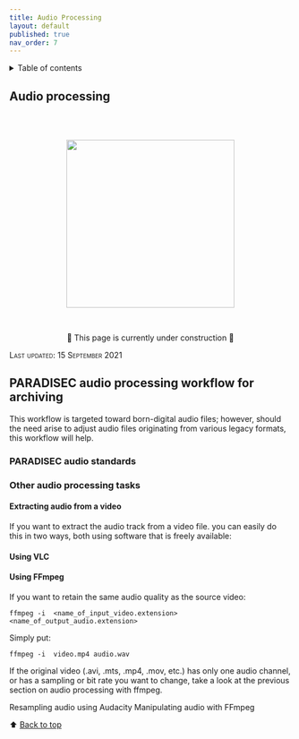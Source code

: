 ```yaml
---
title: Audio Processing
layout: default
published: true
nav_order: 7
---
```


<details closed markdown="block">
  <summary>
    Table of contents
  </summary>
  {: .text-delta }
1. TOC
{:toc}
</details>

<style>
H5{color:White !important;}
</style>

<style>
H6{color:White !important;}
</style>

## Audio processing
<br>

<br>
<p align="center">
  <img width="300" src="images/Revox_front.gif">
</p>
<br>
<p align="center">
🚧 This page is currently under construction 🚧
</p>

<span style="font-variant:small-caps;">Last updated: 15 September 2021</span>

## PARADISEC audio processing workflow for archiving
This workflow is targeted toward born-digital audio files; however, should the need arise to adjust audio files originating from various legacy formats, this workflow will help.  

### PARADISEC audio standards

### Other audio processing tasks

#### Extracting audio from a video
If you want to extract the audio track from a video file. you can easily do this in two ways, both using software that is freely available:

#### Using VLC

#### Using FFmpeg
If you want to retain the same audio quality as the source video:
```
ffmpeg -i  <name_of_input_video.extension> <name_of_output_audio.extension>
```

Simply put:
```
ffmpeg -i  video.mp4 audio.wav
```

If the original video (.avi, .mts, .mp4, .mov, etc.) has only one audio channel, or has a sampling or bit rate you want to change, take a look at the previous section on audio processing with ffmpeg.

Resampling audio using Audacity	Manipulating audio with FFmpeg

⬆️ [Back to top](#)